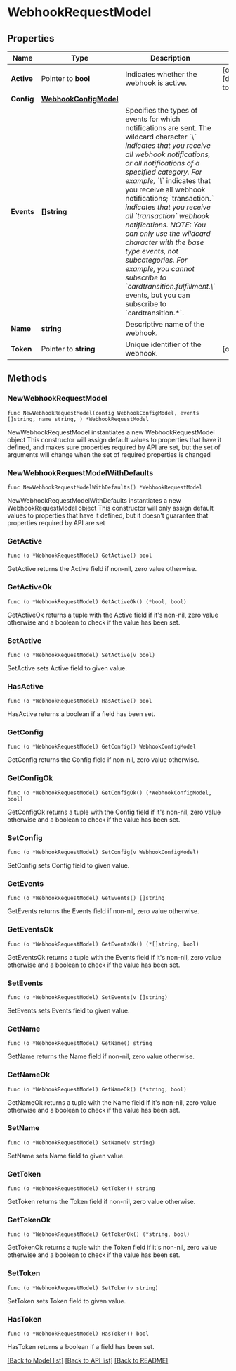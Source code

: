 # WebhookRequestModel

## Properties

Name | Type | Description | Notes
------------ | ------------- | ------------- | -------------
**Active** | Pointer to **bool** | Indicates whether the webhook is active. | [optional] [default to true]
**Config** | [**WebhookConfigModel**](WebhookConfigModel.md) |  | 
**Events** | **[]string** | Specifies the types of events for which notifications are sent.  The wildcard character &#x60;\\*&#x60; indicates that you receive all webhook notifications, or all notifications of a specified category. For example, &#x60;\\*&#x60; indicates that you receive all webhook notifications; &#x60;transaction.*&#x60; indicates that you receive all &#x60;transaction&#x60; webhook notifications.  *NOTE:* You can only use the wildcard character with the _base_ type events, not subcategories. For example, you cannot subscribe to &#x60;cardtransition.fulfillment.\\*&#x60; events, but you can subscribe to &#x60;cardtransition.*&#x60;. | 
**Name** | **string** | Descriptive name of the webhook. | 
**Token** | Pointer to **string** | Unique identifier of the webhook. | [optional] 

## Methods

### NewWebhookRequestModel

`func NewWebhookRequestModel(config WebhookConfigModel, events []string, name string, ) *WebhookRequestModel`

NewWebhookRequestModel instantiates a new WebhookRequestModel object
This constructor will assign default values to properties that have it defined,
and makes sure properties required by API are set, but the set of arguments
will change when the set of required properties is changed

### NewWebhookRequestModelWithDefaults

`func NewWebhookRequestModelWithDefaults() *WebhookRequestModel`

NewWebhookRequestModelWithDefaults instantiates a new WebhookRequestModel object
This constructor will only assign default values to properties that have it defined,
but it doesn't guarantee that properties required by API are set

### GetActive

`func (o *WebhookRequestModel) GetActive() bool`

GetActive returns the Active field if non-nil, zero value otherwise.

### GetActiveOk

`func (o *WebhookRequestModel) GetActiveOk() (*bool, bool)`

GetActiveOk returns a tuple with the Active field if it's non-nil, zero value otherwise
and a boolean to check if the value has been set.

### SetActive

`func (o *WebhookRequestModel) SetActive(v bool)`

SetActive sets Active field to given value.

### HasActive

`func (o *WebhookRequestModel) HasActive() bool`

HasActive returns a boolean if a field has been set.

### GetConfig

`func (o *WebhookRequestModel) GetConfig() WebhookConfigModel`

GetConfig returns the Config field if non-nil, zero value otherwise.

### GetConfigOk

`func (o *WebhookRequestModel) GetConfigOk() (*WebhookConfigModel, bool)`

GetConfigOk returns a tuple with the Config field if it's non-nil, zero value otherwise
and a boolean to check if the value has been set.

### SetConfig

`func (o *WebhookRequestModel) SetConfig(v WebhookConfigModel)`

SetConfig sets Config field to given value.


### GetEvents

`func (o *WebhookRequestModel) GetEvents() []string`

GetEvents returns the Events field if non-nil, zero value otherwise.

### GetEventsOk

`func (o *WebhookRequestModel) GetEventsOk() (*[]string, bool)`

GetEventsOk returns a tuple with the Events field if it's non-nil, zero value otherwise
and a boolean to check if the value has been set.

### SetEvents

`func (o *WebhookRequestModel) SetEvents(v []string)`

SetEvents sets Events field to given value.


### GetName

`func (o *WebhookRequestModel) GetName() string`

GetName returns the Name field if non-nil, zero value otherwise.

### GetNameOk

`func (o *WebhookRequestModel) GetNameOk() (*string, bool)`

GetNameOk returns a tuple with the Name field if it's non-nil, zero value otherwise
and a boolean to check if the value has been set.

### SetName

`func (o *WebhookRequestModel) SetName(v string)`

SetName sets Name field to given value.


### GetToken

`func (o *WebhookRequestModel) GetToken() string`

GetToken returns the Token field if non-nil, zero value otherwise.

### GetTokenOk

`func (o *WebhookRequestModel) GetTokenOk() (*string, bool)`

GetTokenOk returns a tuple with the Token field if it's non-nil, zero value otherwise
and a boolean to check if the value has been set.

### SetToken

`func (o *WebhookRequestModel) SetToken(v string)`

SetToken sets Token field to given value.

### HasToken

`func (o *WebhookRequestModel) HasToken() bool`

HasToken returns a boolean if a field has been set.


[[Back to Model list]](../README.md#documentation-for-models) [[Back to API list]](../README.md#documentation-for-api-endpoints) [[Back to README]](../README.md)


